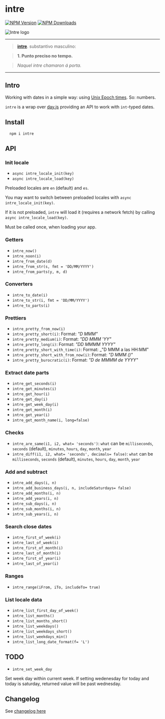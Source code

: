# intre
[![NPM Version](https://badge.fury.io/js/intre.svg)](https://www.npmjs.com/package/intre)
[![NPM Downloads](https://img.shields.io/npm/dm/intre.svg?style=flat)](https://www.npmjs.com/package/intre)

![Intre logo](https://www.afialapis.com/os/intre/logo.png)

---

> **[intre](https://academia.gal/dicionario/-/termo/intre)**. substantivo masculino:

> **1. Punto preciso no tempo.**

> _Naquel intre chamaron á porta._

---

## Intro

Working with dates in a simple way: using [Unix Epoch times](https://en.wikipedia.org/wiki/Unix_time). So: numbers.

`intre` is a wrap over [day.js](https://day.js.org/) providing an API to work with `int`-typed dates.

## Install

```
  npm i intre
```

## API

### Init locale

 * `async intre_locale_init(key)`
 * `async intre_locale_load(key)`

Preloaded locales are `en` (default) and `es`.

You may want to switch between preloaded locales with `async intre_locale_init(key)`. 

If it is not preloaded, `intre` will load it (requires a network fetch) by calling `async intre_locale_load(key)`.

Must be called once, when loading your app.

### Getters

 * `intre_now()`
 * `intre_noon(i)`
 * `intre_from_date(d)`
 * `intre_from_str(s, fmt = 'DD/MM/YYYY')`
 * `intre_from_parts(y, m, d)`

### Converters

 * `intre_to_date(i)`
 * `intre_to_str(i, fmt = 'DD/MM/YYYY')`
 * `intre_to_parts(i)`


### Prettiers

 * `intre_pretty_from_now(i)`
 * `intre_pretty_short(i)`: Format: _"D MMM"_
 * `intre_pretty_medium(i)`: Format: _"DD MMM 'YY"_
 * `intre_pretty_long(i)`: Format: _"DD MMMM YYYY"_
 * `intre_pretty_short_with_time(i)`: Format: _"D MMM a las HH:MM"
 * `intre_pretty_short_with_from_now(i)`: Format: _"D MMM (<from Now>)"_
 * `intre_pretty_burocratic(i)`: Format: _"D de MMMM de YYYY"_

### Extract date parts

 * `intre_get_seconds(i)`
 * `intre_get_minutes(i)`
 * `intre_get_hour(i)`
 * `intre_get_day(i)`
 * `intre_get_week_day(i)`
 * `intre_get_month(i)`
 * `intre_get_year(i)`
 * `intre_get_month_name(i, long=false)`

### Checks

 * `intre_are_same(i1, i2, what= 'seconds')`: `what` can be `milliseconds`, `seconds` (default), `minutes`, `hours`, `day`, `month`, `year`
 * `intre_diff(i1, i2, what= 'seconds', decimals= false)`: `what` can be `milliseconds`, `seconds` (default), `minutes`, `hours`, `day`, `month`, `year`

###  Add and subtract

 * `intre_add_days(i, n)`
 * `intre_add_business_days(i, n, includeSaturdays= false)`
 * `intre_add_months(i, n)`
 * `intre_add_years(i, n)`
 * `intre_sub_days(i, n)`
 * `intre_sub_months(i, n)`
 * `intre_sub_years(i, n)`

### Search close dates

 * `intre_first_of_week(i)`
 * `intre_last_of_week(i)`
 * `intre_first_of_month(i)`
 * `intre_last_of_month(i)`
 * `intre_first_of_year(i)`
 * `intre_last_of_year(i)`

### Ranges

 * `intre_range(iFrom, iTo, includeTo= true)`

### List locale data

 * `intre_list_first_day_of_week()`
 * `intre_list_months()`
 * `intre_list_months_short()`
 * `intre_list_weekdays()`
 * `intre_list_weekdays_short()`
 * `intre_list_weekdays_min()`
 * `intre_list_long_date_format(f= 'L')`

## TODO

 * `intre_set_week_day`

Set week day within current week. If setting wedenesday for today and today is saturday, returned value will be past wednesday.


## Changelog

See [changelog here](https://github.com/afialapis/intre/blob/main/CHANGELOG.md)
